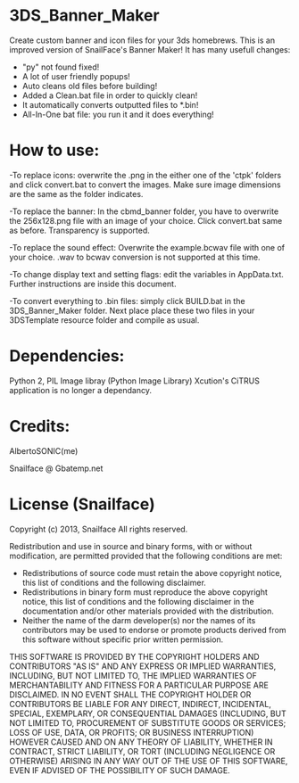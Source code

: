 3DS_Banner_Maker
================
Create custom banner and icon files for your 3ds homebrews.
This is an improved version of SnailFace's Banner Maker! It has many usefull changes:
- "py" not found fixed!
- A lot of user friendly popups!
- Auto cleans old files before building!
- Added a Clean.bat file in order to quickly clean!
- It automatically converts outputted files to *.bin!
- All-In-One bat file: you run it and it does everything!

How to use:
===============
-To replace icons: overwrite the .png in the either one of the 'ctpk' folders and click convert.bat to convert the images.
 Make sure image dimensions are the same as the folder indicates.

-To replace the banner: In the cbmd_banner folder, you have to overwrite the 256x128.png file with an image of your choice. 
 Click convert.bat same as before. Transparency is supported.

-To replace the sound effect: Overwrite the example.bcwav file with one of your choice. .wav to bcwav conversion is not supported at this time.

-To change display text and setting flags: edit the variables in AppData.txt. Further instructions are inside this document.

-To convert everything to .bin files: simply click BUILD.bat in the 3DS_Banner_Maker folder. 
 Next place place these two files in your 3DSTemplate resource folder and compile as usual.


Dependencies:
=============
Python 2, PIL Image libray (Python Image Library)
Xcution's CiTRUS application is no longer a dependancy.


Credits:
=============
AlbertoSONIC(me)

Snailface @ Gbatemp.net


License (Snailface)
================
Copyright (c) 2013, Snailface
All rights reserved.

Redistribution and use in source and binary forms, with or without
modification, are permitted provided that the following conditions are met:

* Redistributions of source code must retain the above copyright notice,
  this list of conditions and the following disclaimer.
* Redistributions in binary form must reproduce the above copyright notice,
  this list of conditions and the following disclaimer in the documentation
  and/or other materials provided with the distribution.
* Neither the name of the darm developer(s) nor the names of its
  contributors may be used to endorse or promote products derived from this
  software without specific prior written permission.

THIS SOFTWARE IS PROVIDED BY THE COPYRIGHT HOLDERS AND CONTRIBUTORS "AS IS"
AND ANY EXPRESS OR IMPLIED WARRANTIES, INCLUDING, BUT NOT LIMITED TO, THE
IMPLIED WARRANTIES OF MERCHANTABILITY AND FITNESS FOR A PARTICULAR PURPOSE
ARE DISCLAIMED. IN NO EVENT SHALL THE COPYRIGHT HOLDER OR CONTRIBUTORS BE
LIABLE FOR ANY DIRECT, INDIRECT, INCIDENTAL, SPECIAL, EXEMPLARY, OR
CONSEQUENTIAL DAMAGES (INCLUDING, BUT NOT LIMITED TO, PROCUREMENT OF
SUBSTITUTE GOODS OR SERVICES; LOSS OF USE, DATA, OR PROFITS; OR BUSINESS
INTERRUPTION) HOWEVER CAUSED AND ON ANY THEORY OF LIABILITY, WHETHER IN
CONTRACT, STRICT LIABILITY, OR TORT (INCLUDING NEGLIGENCE OR OTHERWISE)
ARISING IN ANY WAY OUT OF THE USE OF THIS SOFTWARE, EVEN IF ADVISED OF THE
POSSIBILITY OF SUCH DAMAGE.
